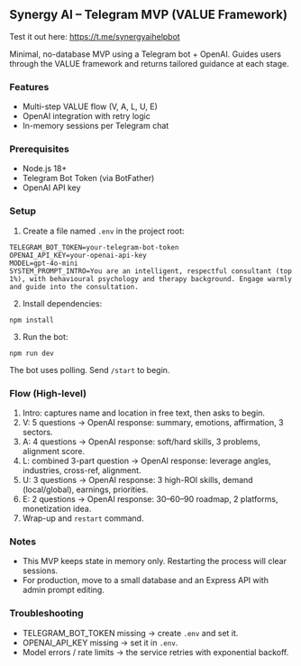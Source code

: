 ## Synergy AI – Telegram MVP (VALUE Framework)
Test it out here: https://t.me/synergyaihelpbot

Minimal, no-database MVP using a Telegram bot + OpenAI. Guides users through the VALUE framework and returns tailored guidance at each stage.

### Features

- Multi-step VALUE flow (V, A, L, U, E)
- OpenAI integration with retry logic
- In-memory sessions per Telegram chat


### Prerequisites

- Node.js 18+
- Telegram Bot Token (via BotFather)
- OpenAI API key

### Setup

1. Create a file named `.env` in the project root:

```
TELEGRAM_BOT_TOKEN=your-telegram-bot-token
OPENAI_API_KEY=your-openai-api-key
MODEL=gpt-4o-mini
SYSTEM_PROMPT_INTRO=You are an intelligent, respectful consultant (top 1%), with behavioural psychology and therapy background. Engage warmly and guide into the consultation.
```

2. Install dependencies:

```
npm install
```

3. Run the bot:

```
npm run dev
```

The bot uses polling. Send `/start` to begin.

### Flow (High-level)

1. Intro: captures name and location in free text, then asks to begin.
2. V: 5 questions → OpenAI response: summary, emotions, affirmation, 3 sectors.
3. A: 4 questions → OpenAI response: soft/hard skills, 3 problems, alignment score.
4. L: combined 3-part question → OpenAI response: leverage angles, industries, cross-ref, alignment.
5. U: 3 questions → OpenAI response: 3 high-ROI skills, demand (local/global), earnings, priorities.
6. E: 2 questions → OpenAI response: 30–60–90 roadmap, 2 platforms, monetization idea.
7. Wrap-up and `restart` command.

### Notes

- This MVP keeps state in memory only. Restarting the process will clear sessions.
- For production, move to a small database and an Express API with admin prompt editing.

### Troubleshooting

- TELEGRAM_BOT_TOKEN missing → create `.env` and set it.
- OPENAI_API_KEY missing → set it in `.env`.
- Model errors / rate limits → the service retries with exponential backoff.
